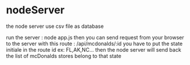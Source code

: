 # nodeServer
the node server use csv file as database

run the server : node app.js
 then you can send request from your browser to the server with this route : /api/mcdonalds/:id
 you have to put the state initiale in the route id ex: FL,AK,NC... then the node server will send back 
 the list of mcDonalds stores belong to that state
